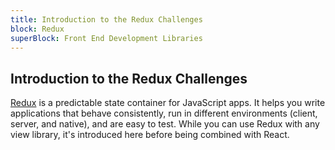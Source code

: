 ```yaml
---
title: Introduction to the Redux Challenges
block: Redux
superBlock: Front End Development Libraries
---
```


## Introduction to the Redux Challenges

[Redux](https://redux.js.org/) is a predictable state container for JavaScript apps. It helps you write applications that behave consistently, run in different environments (client, server, and native), and are easy to test. While you can use Redux with any view library, it's introduced here before being combined with React.
